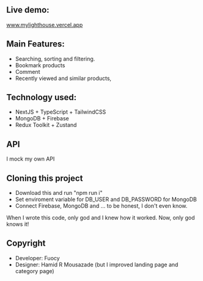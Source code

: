 ## Live demo:

www.mylighthouse.vercel.app

## Main Features:

- Searching, sorting and filtering.
- Bookmark products
- Comment
- Recently viewed and similar products,

## Technology used:

- NextJS + TypeScript + TailwindCSS
- MongoDB + Firebase
- Redux Toolkit + Zustand

## API

I mock my own API

## Cloning this project

- Download this and run "npm run i"
- Set enviroment variable for DB_USER and DB_PASSWORD for MongoDB
- Connect Firebase, MongoDB and ... to be honest, I don't even know.

When I wrote this code, only god and I knew how it worked.
Now, only god knows it!

## Copyright

- Developer: Fuocy
- Designer: Hamid R Mousazade (but I improved landing page and category page)
